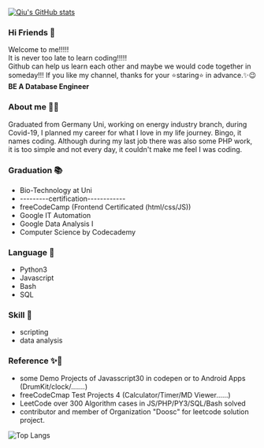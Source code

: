 [![Qiu's GitHub stats](https://github-readme-stats.vercel.app/api?username=Qiu-IT&hide=stars&show_icons=true&theme=synthwave)](https://github.com/anuraghazra/github-readme-stats) 

### Hi Friends 👋
Welcome to me!!!!! <br>
It is never too late to learn coding!!!!!<br>
Github can help us learn each other and maybe we would code together in someday!!! If you like my channel, thanks for your ⭐staring⭐ in advance.✨😉 **BE A Database Engineer**

### About me 👨‍🎓
Graduated from Germany Uni, working on energy industry branch, during Covid-19, I planned my career for what I love in my life journey. Bingo, it names coding. Although during my last job there was also some PHP work, it is too simple and not every day, it couldn't make me feel I was coding. 

### Graduation 📚
- Bio-Technology at Uni  
- ---------certification------------
- freeCodeCamp (Frontend Certificated (html/css/JS))
- Google IT Automation 
- Google Data Analysis I <!-- II -->
- Computer Science by Codecademy
<!--
- Data Base by Codecademy
- Business Analysis by Codecademy
- Google Business Intelligent
- Google IT Support
- Google Cybersecurity
- Intro to software Engineering/ Intro. to Computer Architecture/Intro. to Operation System by Uni Peking
- Unix Bash
- Statistic with python by uni
- Data Scinece DataCamp/Codecademy
- Cloud Amazon
- Full Stack by Codecademy
- Django by Uni Michigan
- Google Appsheet
- Math x 2
-->

### Language 📕
- Python3
- Javascript 
- Bash
- SQL
<!--
- Java
- Perl
- Rstudio
- c++
-->

### Skill 🔨
- scripting
- data analysis
<!--
- web scraping
- Linux && Amazon Cloud
- cybersecurty
- networking
- wordpress
- mongodb
- book keeping
-->

### Reference ✨🏅
- some Demo Projects of Javasscript30 in codepen or to Android Apps (DrumKit/clock/.......)
- freeCodeCmap Test Projects 4 (Calculator/Timer/MD Viewer......)
- LeetCode over 300 Algorithm cases in JS/PHP/PY3/SQL/Bash solved 
- contributor and member of Organization "Doosc" for leetcode solution project.

![Top Langs](https://github-readme-stats.vercel.app/api/top-langs/?username=Qiu-IT&layout=compact&hide=css,html)
<!--
(https://github.com/anuraghazra/github-readme-stats) 
-->


<!--
![Qiu's Most used languages](https://github-readme-stats.vercel.app/api/top-langs?username=Qiu-IT&show_icons=true&count_private=true&theme=gotham)


**Qiu-IT/Qiu-IT** is a ✨ _special_ ✨ repository because its `README.md` (this file) appears on your GitHub profile.

Here are some ideas to get you started:

- 🔭 I’m currently working on Front-end ...
- 🌱 I’m currently learning React JS and Python...
- 👯 I’m looking to collaborate on ...
- 🤔 I’m looking for help with ...
- 💬 Ask me about ...
- 📫 How to reach me: ...
- 😄 Pronouns: ...
- ⚡ Fun fact: ...
-->
